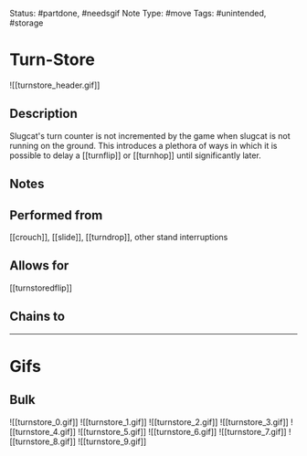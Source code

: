 Status: #partdone, #needsgif 
Note Type: #move
Tags: #unintended, #storage 

# Turn-Store
![[turnstore_header.gif]]
## Description
Slugcat's turn counter is not incremented by the game when slugcat is not running on the ground. This introduces a plethora of ways in which it is possible to delay a [[turnflip]] or [[turnhop]] until significantly later.

## Notes


## Performed from
[[crouch]], [[slide]], [[turndrop]], other stand interruptions

## Allows for
[[turnstoredflip]]

## Chains to


___
# Gifs
## Bulk
![[turnstore_0.gif]]
![[turnstore_1.gif]]
![[turnstore_2.gif]]
![[turnstore_3.gif]]
![[turnstore_4.gif]]
![[turnstore_5.gif]]
![[turnstore_6.gif]]
![[turnstore_7.gif]]
![[turnstore_8.gif]]
![[turnstore_9.gif]]